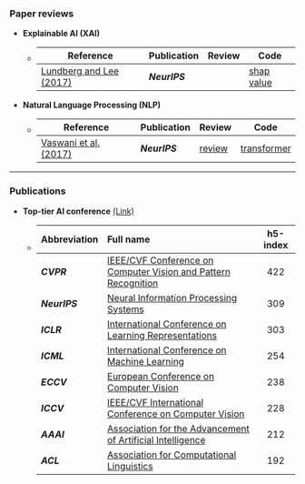 
### Paper reviews

- **Explainable AI (XAI)**

  - | Reference                                                    | Publication   | Review | Code           |
    | ------------------------------------------------------------ | ------------- | ------ | -------------- |
    | [Lundberg and Lee (2017)](https://proceedings.neurips.cc/paper_files/paper/2017/hash/8a20a8621978632d76c43dfd28b67767-Abstract.html) | ***NeurIPS*** |        | [shap value]() |

- **Natural Language Processing (NLP)**

  - | Reference                                                    | Publication   | Review                                                 | Code            |
    | ------------------------------------------------------------ | ------------- | ------------------------------------------------------ | --------------- |
    | [Vaswani et al. (2017)](https://proceedings.neurips.cc/paper/2017/hash/3f5ee243547dee91fbd053c1c4a845aa-Abstract.html) | ***NeurIPS*** | [review](./Presentations/Vaswani_Ashish_NIPS_2017.pdf) | [transformer]() |

---

### Publications

- **Top-tier AI conference** [(Link)](https://aideadlin.es/?sub=ML,CV,CG,NLP,RO,SP,DM,AP,KR,HCI)
  
  - | Abbreviation  | Full name                                                    | h5-index |
    | ------------- | :----------------------------------------------------------- | :------: |
    | ***CVPR***    | [IEEE/CVF Conference on Computer Vision and Pattern Recognition](https://cvpr.thecvf.com/Conferences/2024) |   422    |
    | ***NeurIPS*** | [Neural Information Processing Systems](https://neurips.cc/Conferences/2023) |   309    |
    | ***ICLR***    | [International Conference on Learning Representations](https://iclr.cc/Conferences/2024) |   303    |
    | ***ICML***    | [International Conference on Machine Learning](https://icml.cc/Conferences/2024) |   254    |
    | ***ECCV***    | [European Conference on Computer Vision](https://eccv2024.ecva.net/Conferences/2024) |   238    |
    | ***ICCV***    | [IEEE/CVF International Conference on Computer Vision](https://iccv2023.thecvf.com/) |   228    |
    | ***AAAI***    | [Association for the Advancement of Artificial Intelligence](https://aaai.org/aaai-conference/) |   212    |
    | ***ACL***     | [Association for Computational Linguistics](https://2024.aclweb.org/) |   192    |
